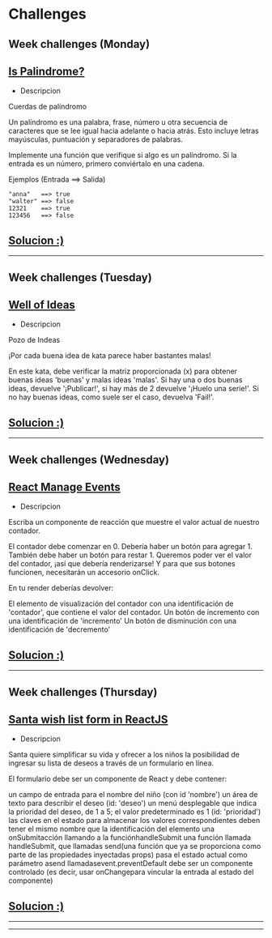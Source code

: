 # <b>Challenges</b>

## <b>Week challenges (Monday) </b>
##  [Is Palindrome?](https://www.codewars.com/kata/57a5015d72292ddeb8000b31/train/javascript)
* Descripcion

Cuerdas de palíndromo

Un palíndromo es una palabra, frase, número u otra secuencia de caracteres que se lee igual hacia adelante o hacia atrás. Esto incluye letras mayúsculas, puntuación y separadores de palabras.

Implemente una función que verifique si algo es un palíndromo. Si la entrada es un número, primero conviértalo en una cadena.

Ejemplos (Entrada ==> Salida)
```
"anna"   ==> true
"walter" ==> false
12321    ==> true
123456   ==> false
```
## [Solucion :)](solucion/Palindrome.js)
---
## <b> Week challenges (Tuesday) </b>
## [Well of Ideas ](https://www.codewars.com/kata/57f222ce69e09c3630000212/train/javascript)
* Descripcion

Pozo de Indeas 

¡Por cada buena idea de kata parece haber bastantes malas!

En este kata, debe verificar la matriz proporcionada (x) para obtener buenas ideas 'buenas' y malas ideas 'malas'. Si hay una o dos buenas ideas, devuelve '¡Publicar!', si hay más de 2 devuelve '¡Huelo una serie!'. Si no hay buenas ideas, como suele ser el caso, devuelva 'Fail!'.

## [Solucion :)](solucion/WellOfIdeas.js)

---
## <b> Week challenges (Wednesday) </b>

## [React Manage Events](https://www.codewars.com/kata/5a8319f257c562ede8000037)
* Descripcion

Escriba un componente de reacción que muestre el valor actual de nuestro contador.

El contador debe comenzar en 0.
Debería haber un botón para agregar 1.
También debe haber un botón para restar 1.
Queremos poder ver el valor del contador, ¡así que debería renderizarse! Y para que sus botones funcionen, necesitarán un accesorio onClick.

En tu render deberías devolver:

El elemento de visualización del contador con una identificación de 'contador', que contiene el valor del contador.
Un botón de incremento con una identificación de 'incremento'
Un botón de disminución con una identificación de 'decremento'

## [Solucion :)](solucion/ManageEventsReact.jsx)

---
## <b> Week challenges (Thursday) </b>
## [Santa wish list form in ReactJS](https://www.codewars.com/kata/5a9ecd89fd5777e0790001ea/train/javascript)

* Descripcion

Santa quiere simplificar su vida y ofrecer a los niños la posibilidad de ingresar su lista de deseos a través de un formulario en línea.

El formulario debe ser un componente de React y debe contener:

un campo de entrada para el nombre del niño (con id 'nombre')
un área de texto para describir el deseo (id: 'deseo')
un menú desplegable que indica la prioridad del deseo, de 1 a 5; el valor predeterminado es 1 (id: 'prioridad')
las claves en el estado para almacenar los valores correspondientes deben tener el mismo nombre que la identificación del elemento
una onSubmitacción llamando a la funciónhandleSubmit
una función llamada handleSubmit, que
llamadas send(una función que ya se proporciona como parte de las propiedades inyectadas props)
pasa el estado actual como parámetro asend
llamadasevent.preventDefault
debe ser un componente controlado (es decir, usar onChangepara vincular la entrada al estado del componente)

## [Solucion :)](solucion/SantaWishListFormInReact.jsx)
---
---
